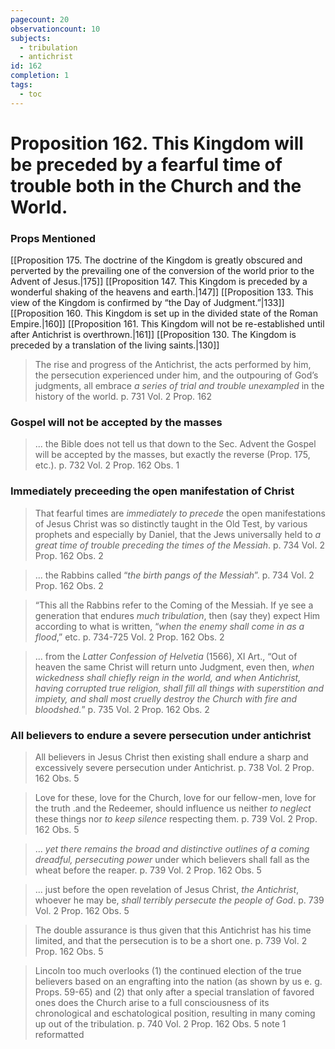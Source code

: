 ```yaml
---
pagecount: 20
observationcount: 10
subjects:
  - tribulation
  - antichrist
id: 162
completion: 1
tags:
  - toc
---
```

# Proposition 162. This Kingdom will be preceded by a fearful time of trouble both in the Church and the World.
### Props Mentioned
[[Proposition 175. The doctrine of the Kingdom is greatly obscured and perverted by the prevailing one of the conversion of the world prior to the Advent of Jesus.|175]] [[Proposition 147. This Kingdom is preceded by a wonderful shaking of the heavens and earth.|147]] [[Proposition 133. This view of the Kingdom is confirmed by “the Day of Judgment.”|133]] [[Proposition 160. This Kingdom is set up in the divided state of the Roman Empire.|160]] [[Proposition 161. This Kingdom will not be re-established until after Antichrist is overthrown.|161]] [[Proposition 130. The Kingdom is preceded by a translation of the living saints.|130]] 

>The rise and progress of the Antichrist, the acts performed by him, the persecution experienced under him, and the outpouring of God’s judgments, all embrace *a series of trial and trouble unexampled* in the history of the world.
>p. 731 Vol. 2 Prop. 162
### Gospel will not be accepted by the masses
>... the Bible does not tell us that down to the Sec. Advent the Gospel will be accepted by the masses, but exactly the reverse (Prop. 175, etc.).
>p. 732 Vol. 2 Prop. 162 Obs. 1
### Immediately preceeding the open manifestation of Christ
>That fearful times are *immediately to precede* the open manifestations of Jesus Christ was so distinctly taught in the Old Test, by various prophets and especially by Daniel, that the Jews universally held to *a great time of trouble preceding the times of the Messiah*.
>p. 734 Vol. 2 Prop. 162 Obs. 2

>... the Rabbins called “*the birth pangs of the Messiah*”.
>p. 734 Vol. 2 Prop. 162 Obs. 2

>“This all the Rabbins refer to the Coming of the Messiah. If ye see a generation that endures *much tribulation*, then (say they) expect Him according to what is written, “*when the enemy shall come in as a flood*,” etc.
>p. 734-725 Vol. 2 Prop. 162 Obs. 2

>... from the *Latter Confession of Helvetia* (1566), XI Art., “Out of heaven the same Christ will return unto Judgment, even then, *when wickedness shall chiefly reign in the world, and when Antichrist, having corrupted true religion, shall fill all things with superstition and impiety, and shall most cruelly destroy the Church with fire and bloodshed.*”
>p. 735 Vol. 2 Prop. 162 Obs. 2
### All believers to endure a severe persecution under antichrist
>All believers in Jesus Christ then existing shall endure a sharp and excessively severe persecution under Antichrist.
>p. 738 Vol. 2 Prop. 162 Obs. 5

>Love for these, love for the Church, love for our fellow-men, love for the truth .and the Redeemer, should influence us neither *to neglect* these things nor *to keep silence* respecting them.
>p. 739 Vol. 2 Prop. 162 Obs. 5

>... *yet there remains the broad and distinctive outlines of a coming dreadful, persecuting power* under which believers shall fall as the wheat before the reaper.
>p. 739 Vol. 2 Prop. 162 Obs. 5

>... just before the open revelation of Jesus Christ, *the Antichrist*, whoever he may be, *shall terribly persecute the people of God*.
>p. 739 Vol. 2 Prop. 162 Obs. 5

>The double assurance is thus given that this Antichrist has his time limited, and that the persecution is to be a short one.
>p. 739 Vol. 2 Prop. 162 Obs. 5

>Lincoln too much overlooks 
>(1) the continued election of the true believers based on an engrafting into the nation (as shown by us e. g. Props. 59-65) and 
>(2) that only after a special translation of favored ones does the Church arise to a full consciousness of its chronological and eschatological position, resulting in many coming up out of the tribulation.
>p. 740 Vol. 2 Prop. 162 Obs. 5 note 1 reformatted





